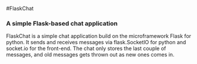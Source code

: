 #FlaskChat

### A simple Flask-based chat application
FlaskChat is a simple chat application build on the microframework Flask for python. It sends and receives messages via flask.SocketIO for python and socket.io for the front-end. The chat only stores the last couple of messages, and old messages gets thrown out as new ones comes in.
